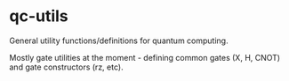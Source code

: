 # qc-utils
General utility functions/definitions for quantum computing.

Mostly gate utilities at the moment - defining common gates (X, H, CNOT) and gate constructors (rz, etc).
